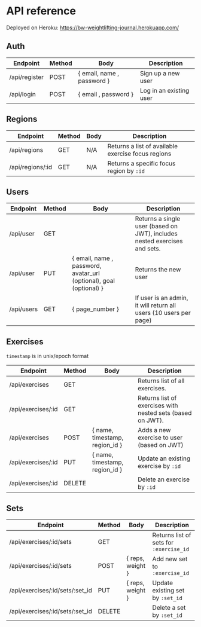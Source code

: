 # API reference

Deployed on Heroku: https://bw-weightlifting-journal.herokuapp.com/

## Auth

| Endpoint      | Method | Body                       | Description             |
| ------------- | ------ | -------------------------- | ----------------------- |
| /api/register | POST   | { email, name , password } | Sign up a new user      |
| /api/login    | POST   | { email , password }       | Log in an existing user |

## Regions

| Endpoint         | Method | Body | Description                                        |
| ---------------- | ------ | ---- | -------------------------------------------------- |
| /api/regions     | GET    | N/A  | Returns a list of available exercise focus regions |
| /api/regions/:id | GET    | N/A  | Returns a specific focus region by `:id`           |

## Users

| Endpoint   | Method | Body                                         | Description                                                               |
| ---------- | ------ | -------------------------------------------- | ------------------------------------------------------------------------- |
| /api/user  | GET    |                                              | Returns a single user (based on JWT), includes nested exercises and sets. |
| /api/user  | PUT    | { email, name , password, avatar_url (optional), goal (optional) } | Returns the new user                                                      |
| /api/users | GET    | { page_number }                              | If user is an admin, it will return all users (10 users per page)         |

## Exercises

`timestamp` is in unix/epoch format

| Endpoint           | Method | Body                           | Description                                                |
| ------------------ | ------ | ------------------------------ | ---------------------------------------------------------- |
| /api/exercises     | GET    |                                | Returns list of all exercises.                             |
| /api/exercises/:id | GET    |                                | Returns list of exercises with nested sets (based on JWT). |
| /api/exercises     | POST   | { name, timestamp, region_id } | Adds a new exercise to user (based on JWT)                 |
| /api/exercises/:id | PUT    | { name, timestamp, region_id } | Update an existing exercise by `:id`                       |
| /api/exercises/:id | DELETE |                                | Delete an exercise by `:id`                                |

## Sets

| Endpoint                        | Method | Body             | Description                             |
| ------------------------------- | ------ | ---------------- | --------------------------------------- |
| /api/exercises/:id/sets         | GET    |                  | Returns list of sets for `:exercise_id` |
| /api/exercises/:id/sets         | POST   | { reps, weight } | Add new set to `:exercise_id`           |
| /api/exercises/:id/sets/:set_id | PUT    | { reps, weight } | Update existing set by `:set_id`        |
| /api/exercises/:id/sets/:set_id | DELETE |                  | Delete a set by `:set_id`               |
